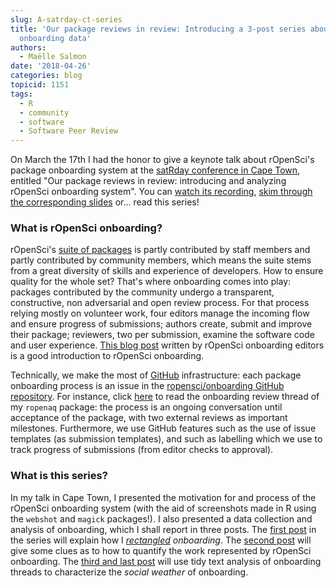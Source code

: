 ```yaml
---
slug: A-satrday-ct-series
title: 'Our package reviews in review: Introducing a 3-post series about software
  onboarding data'
authors:
  - Maëlle Salmon
date: '2018-04-26'
categories: blog
topicid: 1151
tags:
  - R
  - community
  - software
  - Software Peer Review
---
```


On March the 17th I had the honor to give a keynote talk about rOpenSci's package onboarding system at the [satRday conference in Cape Town](https://capetown2018.satrdays.org/), entitled "Our package reviews in review: introducing and analyzing rOpenSci onboarding system". You can [watch its recording](https://www.youtube.com/watch?v=lZ3deq52qCk), [skim through the corresponding slides](https://www.masalmon.eu/satrday_keynote/slides) or... read this series!

### What is rOpenSci onboarding?

rOpenSci's [suite of packages](/packages/) is partly contributed by staff members and partly contributed by community members, which means the suite stems from a great diversity of skills and experience of developers. How to ensure quality for the whole set? That's where onboarding comes into play: packages contributed by the community undergo a transparent, constructive, non adversarial and open review process. For that process relying mostly on volunteer work, four editors manage the incoming flow and ensure progress of submissions; authors create, submit and improve their package; reviewers, two per submission, examine the software code and user experience. [This blog post](https://www.numfocus.org/blog/how-ropensci-uses-code-review-to-promote-reproducible-science/) written by rOpenSci onboarding editors is a good introduction to rOpenSci onboarding. 

Technically, we make the most of [GitHub](https://github.com/) infrastructure: each package onboarding process is an issue in the [ropensci/onboarding GitHub repository](https://github.com/ropensci/onboarding/). For instance, click [here](https://github.com/ropensci/onboarding/issues/24) to read the onboarding review thread of my `ropenaq` package: the process is an ongoing conversation until acceptance of the package, with two external reviews as important milestones. Furthermore, we use GitHub features such as the use of issue templates (as submission templates), and such as labelling which we use to track progress of submissions (from editor checks to approval). 

### What is this series?

In my talk in Cape Town, I presented the motivation for and process of the rOpenSci onboarding system (with the aid of screenshots made in R using the `webshot` and `magick` packages!). I also presented a data collection and analysis of onboarding, which I shall report in three posts. The [first post](/blog/2018/04/26/rectangling-onboarding/) in the series will explain how I _[rectangled](https://www.youtube.com/watch?v=GapSskrtUzU) onboarding_. The [second post](/blog/2018/05/03/onboarding-is-work/) will give some clues as to how to quantify the work represented by rOpenSci onboarding. The [third and last post](/blog/2018/05/10/onboarding-social-weather/) will use tidy text analysis of onboarding threads to characterize the _social weather_ of onboarding. 
